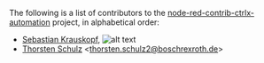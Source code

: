 The following is a list of contributors to the [node-red-contrib-ctrlx-automation](https://github.com/boschrexroth/node-red-contrib-ctrlx-automation) project,
in alphabetical order:

 * [Sebastian Krauskopf](https://github.com/krauskopf), ![alt text](https://badgen.net/badge/repo/owner/blue "Repo Owner")
 * [Thorsten Schulz](https://github.com/mrtandthecode) <<thorsten.schulz2@boschrexroth.de>>
